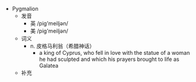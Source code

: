 - Pygmalion
  - 发音
    - 英 /piɡ'meiljən/
    - 美 /piɡ'meiljən/
  - 词义
    - n. 皮格马利翁（希腊神话）
      - a king of Cyprus, who fell in love with the statue of a woman he had sculpted and which his prayers brought to life as Galatea
  - 补充